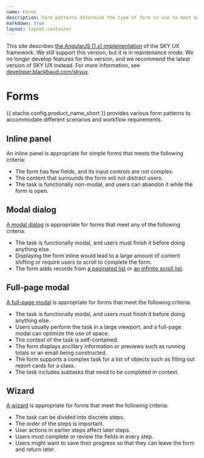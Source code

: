 ```yaml
---
name: Forms
description: Form patterns determine the type of form to use to meet different workflow requirements.
markdown: true
layout: layout-container
---
```


<bb-alert bb-alert-type="warning">This site describes <a href="https://angularjs.org/">the AngularJS (1.x) implementation</a> of the SKY UX framework. We still support this version, but it is in maintenance mode. We no longer develop features for this version, and we recommend the latest version of SKY UX instead. For more information, see <a href="https://developer.blackbaud.com/skyux">developer.blackbaud.com/skyux</a>.</bb-alert>

# Forms

{{ stache.config.product_name_short }} provides various form patterns to accommodate different scenarios and workflow requirements.  

## Inline panel
An inline panel is appropriate for simple forms that meets the following criteria:
* The form has few fields, and its input controls are not complex.
* The content that surrounds the form will not distract users.
* The task is functionally non-modal, and users can abandon it while the form is open.

## Modal dialog
[A modal dialog](../../components/modal) is appropriate for forms that meet any of the following criteria:
* The task is functionally modal, and users must finish it before doing anything else.
* Displaying the form inline would lead to a large amount of content shifting or require users to scroll to complete the form.
* The form adds records from [a paginated list](../../components/pagination) or [an infinite scroll list](../../components/infinitescroll).

## Full-page modal
[A full-page modal](../../components/modal) is appropriate for forms that meet the following criteria:
* The task is functionally modal, and users must finish it before doing anything else.
* Users usually perform the task in a large viewport, and a full-page modal can optimize the use of space.
* The context of the task is self-contained.
* The form displays ancillary information or previews such as running totals or an email being constructed.
* The form supports a complex task for a list of objects such as filling out report cards for a class.
* The task includes subtasks that need to be completed in context.

## Wizard
[A wizard](../../components/wizard) is appropriate for forms that meet the following criteria:
* The task can be divided into discrete steps.
* The order of the steps is important.
* User actions in earlier steps affect later steps.
* Users must complete or review the fields in every step.
* Users might want to save their progress so that they can leave the form and return later.
